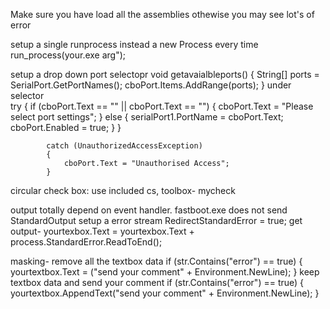 Make sure you have load all the assemblies othewise you may see lot's of error

setup a single runprocess instead a new Process every time
run_process(your.exe arg");

setup a drop down port selectopr
        void getavaialbleports()
        {
            String[] ports = SerialPort.GetPortNames();
            cboPort.Items.AddRange(ports);
        }
under selector      
try
            {
                if (cboPort.Text == "" || cboPort.Text == "")
                {
                    cboPort.Text = "Please select port settings";
                }
                else
                {
                    serialPort1.PortName = cboPort.Text;
                    cboPort.Enabled = true;
                }
            }

            catch (UnauthorizedAccessException)
            {
                cboPort.Text = "Unauthorised Access";
            }
            
 circular check box:
 use included cs, toolbox- mycheck
 
 output totally depend on event handler.
 fastboot.exe does not send StandardOutput
 setup a error stream
 RedirectStandardError = true;
get output- yourtexbox.Text = yourtexbox.Text + process.StandardError.ReadToEnd();

masking-
remove all the textbox data
if (str.Contains("error") == true)
                {
                    yourtextbox.Text = ("send your comment" + Environment.NewLine);
                }
keep textbox data and send your comment
if (str.Contains("error") == true)
                {
                    yourtextbox.AppendText("send your comment" + Environment.NewLine);
                }
